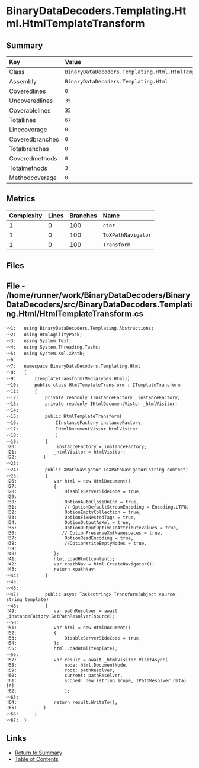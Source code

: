 ﻿# BinaryDataDecoders.Templating.Html.HtmlTemplateTransform

## Summary

| Key             | Value                                                      |
| :-------------- | :--------------------------------------------------------- |
| Class           | `BinaryDataDecoders.Templating.Html.HtmlTemplateTransform` |
| Assembly        | `BinaryDataDecoders.Templating.Html`                       |
| Coveredlines    | `0`                                                        |
| Uncoveredlines  | `35`                                                       |
| Coverablelines  | `35`                                                       |
| Totallines      | `67`                                                       |
| Linecoverage    | `0`                                                        |
| Coveredbranches | `0`                                                        |
| Totalbranches   | `0`                                                        |
| Coveredmethods  | `0`                                                        |
| Totalmethods    | `3`                                                        |
| Methodcoverage  | `0`                                                        |

## Metrics

| Complexity | Lines | Branches | Name               |
| :--------- | :---- | :------- | :----------------- |
| 1          | 0     | 100      | `ctor`             |
| 1          | 0     | 100      | `ToXPathNavigator` |
| 1          | 0     | 100      | `Transform`        |

## Files

## File - /home/runner/work/BinaryDataDecoders/BinaryDataDecoders/src/BinaryDataDecoders.Templating.Html/HtmlTemplateTransform.cs

```CSharp
〰1:   using BinaryDataDecoders.Templating.Abstractions;
〰2:   using HtmlAgilityPack;
〰3:   using System.Text;
〰4:   using System.Threading.Tasks;
〰5:   using System.Xml.XPath;
〰6:   
〰7:   namespace BinaryDataDecoders.Templating.Html
〰8:   {
〰9:       [TemplateTransform(MediaTypes.Html)]
〰10:      public class HtmlTemplateTransform : ITemplateTransform
〰11:      {
〰12:          private readonly IInstanceFactory _instanceFactory;
〰13:          private readonly IHtmlDocumentVistor _htmlVisitor;
〰14:  
〰15:          public HtmlTemplateTransform(
〰16:              IInstanceFactory instanceFactory,
〰17:              IHtmlDocumentVistor htmlVisitor
〰18:              )
〰19:          {
‼20:              _instanceFactory = instanceFactory;
‼21:              _htmlVisitor = htmlVisitor;
‼22:          }
〰23:  
〰24:          public XPathNavigator ToXPathNavigator(string content)
〰25:          {
‼26:              var html = new HtmlDocument()
‼27:              {
‼28:                  DisableServerSideCode = true,
‼29:  
‼30:                  OptionAutoCloseOnEnd = true,
‼31:                  // OptionDefaultStreamEncoding = Encoding.UTF8,
‼32:                  OptionEmptyCollection = true,
‼33:                  OptionFixNestedTags = true,
‼34:                  OptionOutputAsXml = true,
‼35:                  OptionOutputOptimizeAttributeValues = true,
‼36:                 // OptionPreserveXmlNamespaces = true,
‼37:                  OptionReadEncoding = true,
‼38:                  //OptionWriteEmptyNodes = true,
‼39:  
‼40:              };
‼41:              html.LoadHtml(content);
‼42:              var xpathNav = html.CreateNavigator();
‼43:              return xpathNav;
〰44:          }
〰45:  
〰46:  
〰47:          public async Task<string> Transform(object source, string template)
〰48:          {
‼49:              var pathResolver = await _instanceFactory.GetPathResolver(source);
〰50:  
‼51:              var html = new HtmlDocument()
‼52:              {
‼53:                  DisableServerSideCode = true,
‼54:              };
‼55:              html.LoadHtml(template);
〰56:  
‼57:              var result = await _htmlVisitor.VisitAsync(
‼58:                  node: html.DocumentNode,
‼59:                  root: pathResolver,
‼60:                  current: pathResolver,
‼61:                  scoped: new (string scope, IPathResolver data)[0]
‼62:                  );
〰63:  
‼64:              return result.WriteTo();
‼65:          }
〰66:      }
〰67:  }
```

## Links

* [Return to Summary](Summary.md)
* [Table of Contents](../TOC.md)

